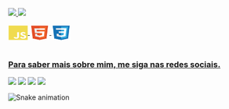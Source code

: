 <div>
  <a href="https://github.com/SandroAraujoFF">
  <img height="180em" src="https://github-readme-stats.vercel.app/api?username=SandroAraujoFF&show_icons=true&theme=github_dark&include_all_commits=true&count_private=true"/>
  <img height="180em" src="https://github-readme-stats.vercel.app/api/top-langs/?username=SandroAraujoFF&layout=compact&langs_count=6&theme=github_dark"/>
</div>
<div style="display: inline_block"><br>
  <img align="center" alt="Js" height="30" width="40" src="https://raw.githubusercontent.com/devicons/devicon/master/icons/javascript/javascript-plain.svg">
  <img align="center" alt="HTML" height="30" width="40" src="https://raw.githubusercontent.com/devicons/devicon/master/icons/html5/html5-original.svg">
  <img align="center" alt="CSS" height="30" width="40" src="https://raw.githubusercontent.com/devicons/devicon/master/icons/css3/css3-original.svg">
</div>
 
 <br>
 
  ### Para saber mais sobre mim, me siga nas redes sociais.
 
<div> 
  <a href="https://instagram.com/sandrofreit" target="_blank"><img src="https://img.shields.io/badge/-Instagram-%23E4405F?style=for-the-badge&logo=instagram&logoColor=white" target="_blank"></a>
  <a href = "mailto:sandro.araujoff@gmail.com"><img src="https://img.shields.io/badge/-Gmail-%23333?style=for-the-badge&logo=gmail&logoColor=white" target="_blank"></a>
  <a href="https://www.linkedin.com/in/" target="_blank"><img src="https://img.shields.io/badge/-LinkedIn-%230077B5?style=for-the-badge&logo=linkedin&logoColor=white" target="_blank"></a> 
  <a href="https://twitter.com/sandro_aff" target="_blank"><img src="https://img.shields.io/twitter/url?style=for-the-badge&url=https%3A%2F%2Ftwitter.com%2Fsandro_aff%3Ft%3DzqIZhLIh4I4FqTplfutJWQ%26s%3D08" target="_blank"></a> 
 
  ![Snake animation](https://github.com/SandroAraujoFF/SandroAraujoFF/blob/output/github-contribution-grid-snake.svg)

</div>
